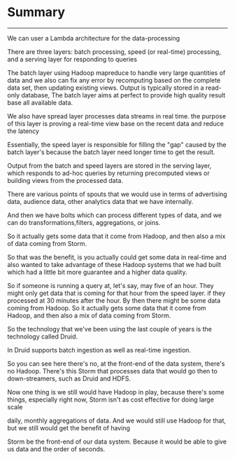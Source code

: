 # Summary



---

We can user a Lambda architecture for the data-processing

There are three layers: batch processing, speed (or real-time) processing, and a serving layer for responding to queries

The batch layer using Hadoop mapreduce to handle very large quantities of data and we also can fix any error by recomputing based on the complete data set, then updating existing views. Output is typically stored in a read-only database,
The batch layer aims at perfect to provide high quality result base all available data.

We also have spread layer processes data streams in real time. the purpose of this layer is proving a real-time view base on the recent data and reduce the latency

Essentially, the speed layer is responsible for filling the "gap" caused by the batch layer's because the batch layer need longer time to get the result.

Output from the batch and speed layers are stored in the serving layer, which responds to ad-hoc queries by returning precomputed views or building views from the processed data.

There are various points of spouts that we would use in terms of advertising data, audience data, other analytics data that we have internally.

And then we have bolts which can process different types of data, and we can do transformations,filters, aggregations, or joins.

So it actually gets some data that it come from Hadoop, and then also a mix of data coming from Storm.

So that was the benefit, is you actually could get some data in real-time and also wanted to take advantage of these Hadoop systems that we had built which had a little bit more guarantee and a higher data quality.

So if someone is running a query at, let's say, may five of an hour. They might only get data that is coming for that hour from the speed layer. if they processed at 30 minutes after the hour. By then there might be some data coming from Hadoop. So it actually gets some data that it come from Hadoop, and then also a mix of data coming from Storm.

So the technology that we've been using the last couple of years is the technology called Druid.

In Druid supports batch ingestion as well as real-time ingestion.

So you can see here there's no, at the front-end of the data system, there's no Hadoop. There's this Storm that processes data that would go then to down-streamers, such as Druid and HDFS.

Now one thing is we still would have Hadoop in play, because there's some things, especially right now, Storm isn't as cost effective for doing large scale

daily, monthly aggregations of data. And we would still use Hadoop for that, but we still would get the benefit of having

Storm be the front-end of our data system. Because it would be able to give us data and the order of seconds.


